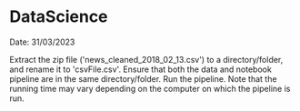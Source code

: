 # DataScience 

Date: 31/03/2023


Extract the zip file ('news_cleaned_2018_02_13.csv') to a directory/folder, and rename it to 'csvFile.csv'. 
Ensure that both the data and notebook pipeline are in the same directory/folder. 
Run the pipeline. 
Note that the running time may vary depending on the computer on which the pipeline is run.
